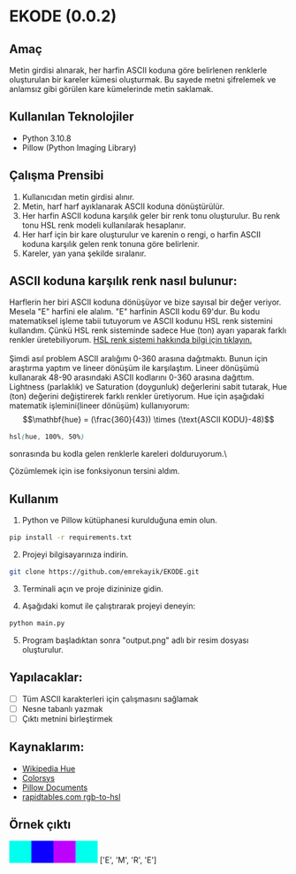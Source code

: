 # EKODE (0.0.2)

## Amaç

Metin girdisi alınarak, her harfin ASCII koduna göre belirlenen renklerle oluşturulan bir kareler kümesi oluşturmak. Bu sayede metni şifrelemek ve anlamsız gibi görülen kare kümelerinde metin saklamak.

## Kullanılan Teknolojiler

- Python 3.10.8
- Pillow (Python Imaging Library)

## Çalışma Prensibi

1. Kullanıcıdan metin girdisi alınır.
2. Metin, harf harf ayıklanarak ASCII koduna dönüştürülür.
3. Her harfin ASCII koduna karşılık geler bir renk tonu oluşturulur. Bu renk tonu HSL renk modeli kullanılarak hesaplanır.
4. Her harf için bir kare oluşturulur ve karenin o rengi, o harfin ASCII koduna karşılık gelen renk tonuna göre belirlenir. 
5. Kareler, yan yana şekilde sıralanır.

## ASCII koduna karşılık renk nasıl bulunur:

Harflerin her biri ASCII koduna dönüşüyor ve bize sayısal bir değer veriyor. Mesela "E" harfini ele alalım. "E" harfinin ASCII kodu 69'dur. Bu kodu matematiksel işleme tabii tutuyorum ve ASCII kodunu HSL renk sistemini kullandım. Çünkü HSL renk sisteminde sadece Hue (ton) ayarı yaparak farklı renkler üretebiliyorum. [HSL renk sistemi hakkında bilgi için tıklayın.](https://en.wikipedia.org/wiki/Hue)\
\
Şimdi asıl problem ASCII aralığımı 0-360 arasına dağıtmaktı. Bunun için araştırma yaptım ve lineer dönüşüm ile karşılaştım. Lineer dönüşümü kullanarak 48-90 arasındaki ASCII kodlarını 0-360 arasına dağıttım.\
Lightness (parlaklık) ve Saturation (doygunluk) değerlerini sabit tutarak, Hue (ton) değerini değiştirerek farklı renkler üretiyorum.
Hue için aşağıdaki matematik işlemini(lineer dönüşüm) kullanıyorum:
$$\mathbf{hue} = (\frac{360}{43}) \times (\text{ASCII KODU}-48)$$
```css
hsl(hue, 100%, 50%)
```
sonrasında bu kodla gelen renklerle kareleri dolduruyorum.\

Çözümlemek için ise fonksiyonun tersini aldım.

## Kullanım

1. Python ve Pillow kütüphanesi kurulduğuna emin olun.

```bash
pip install -r requirements.txt
```

2. Projeyi bilgisayarınıza indirin.

```bash
git clone https://github.com/emrekayik/EKODE.git
```

3. Terminali açın ve proje dizininize gidin.

4. Aşağıdaki komut ile çalıştırarak projeyi deneyin:

```bash
python main.py
```

5. Program başladıktan sonra "output.png" adlı bir resim dosyası oluşturulur.

## Yapılacaklar:

- [ ] Tüm ASCII karakterleri için çalışmasını sağlamak
- [ ] Nesne tabanlı yazmak
- [ ] Çıktı metnini birleştirmek

## Kaynaklarım:
- [Wikipedia Hue](https://en.wikipedia.org/wiki/Hue)
- [Colorsys](https://docs.python.org/3/library/colorsys.html)
- [Pillow Documents](https://pillow.readthedocs.io/en/stable/reference/index.html)
- [rapidtables.com rgb-to-hsl](https://www.rapidtables.com/convert/color/rgb-to-hsl.html)

## Örnek çıktı
![Çıktı](./output.png)
['E', 'M', 'R', 'E']